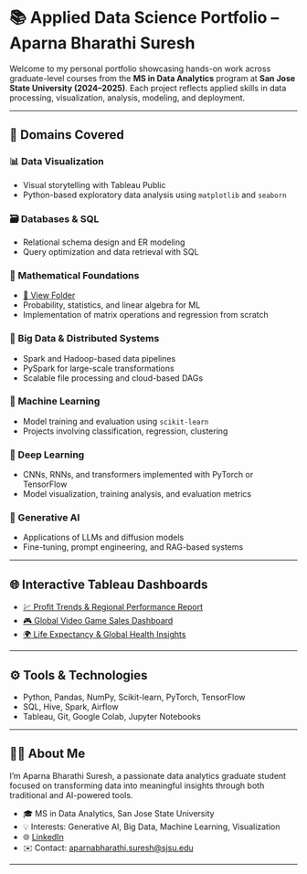 # 📚 Applied Data Science Portfolio – Aparna Bharathi Suresh

Welcome to my personal portfolio showcasing hands-on work across graduate-level courses from the **MS in Data Analytics** program at **San Jose State University (2024–2025)**. Each project reflects applied skills in data processing, visualization, analysis, modeling, and deployment.

---

## 🧠 Domains Covered

### 📊 Data Visualization
- Visual storytelling with Tableau Public
- Python-based exploratory data analysis using `matplotlib` and `seaborn`

### 🗃️ Databases & SQL
- Relational schema design and ER modeling
- Query optimization and data retrieval with SQL

### 📐 Mathematical Foundations 
- [📁 View Folder](./DATA220_MathematicalMethodsforDataAnalytics)
- Probability, statistics, and linear algebra for ML
- Implementation of matrix operations and regression from scratch

### 🧵 Big Data & Distributed Systems
- Spark and Hadoop-based data pipelines
- PySpark for large-scale transformations
- Scalable file processing and cloud-based DAGs

### 🧠 Machine Learning
- Model training and evaluation using `scikit-learn`
- Projects involving classification, regression, clustering

### 🤖 Deep Learning
- CNNs, RNNs, and transformers implemented with PyTorch or TensorFlow
- Model visualization, training analysis, and evaluation metrics

### 🧬 Generative AI
- Applications of LLMs and diffusion models
- Fine-tuning, prompt engineering, and RAG-based systems

---

## 🌐 Interactive Tableau Dashboards

- [💹 Profit Trends & Regional Performance Report](https://public.tableau.com/views/Assignment4_AparnaSuresh/Story1)
- [🎮 Global Video Game Sales Dashboard](https://public.tableau.com/app/profile/aparna.bharathi.suresh/viz/Assignment1_Aparna_17087304538840/Story1)
- [🌍 Life Expectancy & Global Health Insights](https://public.tableau.com/views/DATA_230_Project/Story1?:language=en-US&publish=yes&:sid=&:display_count=n&:origin=viz_share_link)

---

## ⚙️ Tools & Technologies

- Python, Pandas, NumPy, Scikit-learn, PyTorch, TensorFlow  
- SQL, Hive, Spark, Airflow  
- Tableau, Git, Google Colab, Jupyter Notebooks  

---

## 👩‍💼 About Me

I’m Aparna Bharathi Suresh, a passionate data analytics graduate student focused on transforming data into meaningful insights through both traditional and AI-powered tools.

- 🎓 MS in Data Analytics, San Jose State University  
- 💡 Interests: Generative AI, Big Data, Machine Learning, Visualization  
- 🌐 [LinkedIn](https://www.linkedin.com/in/aparna-suresh-4520512a3/)  
- ✉️ Contact: aparnabharathi.suresh@sjsu.edu

---
